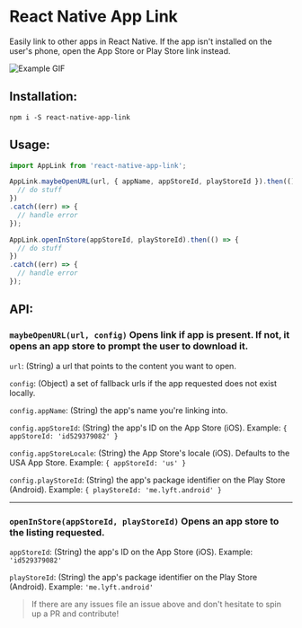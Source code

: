 # React Native App Link
Easily link to other apps in React Native. If the app isn't installed on the user's phone, open the App Store or Play Store link instead.

![Example GIF](https://media.giphy.com/media/BZGQdKBEeHqs8/giphy.gif)

## Installation:

`npm i -S react-native-app-link`

## Usage:

```javascript
import AppLink from 'react-native-app-link';

AppLink.maybeOpenURL(url, { appName, appStoreId, playStoreId }).then(() => {
  // do stuff
})
.catch((err) => {
  // handle error
});

AppLink.openInStore(appStoreId, playStoreId).then(() => {
  // do stuff
})
.catch((err) => {
  // handle error
});
```

## API:

### `maybeOpenURL(url, config)` Opens link if app is present. If not, it opens an app store to prompt the user to download it. 

`url`: (String) a url that points to the content you want to open.

`config`: (Object) a set of fallback urls if the app requested does not exist locally.

`config.appName`: (String) the app's name you're linking into.

`config.appStoreId`: (String) the app's ID on the App Store (iOS). Example: `{ appStoreId: 'id529379082' }`

`config.appStoreLocale`: (String) the App Store's locale (iOS). Defaults to the USA App Store. Example: `{ appStoreId: 'us' }`

`config.playStoreId`: (String) the app's package identifier on the Play Store (Android). Example: `{ playStoreId: 'me.lyft.android' }`

---

### `openInStore(appStoreId, playStoreId)` Opens an app store to the listing requested. 

`appStoreId`: (String) the app's ID on the App Store (iOS). Example: `'id529379082'`

`playStoreId`: (String) the app's package identifier on the Play Store (Android). Example: `'me.lyft.android'`



> If there are any issues file an issue above and don't hesitate to spin up a PR and contribute!
